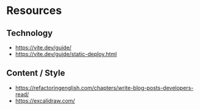 # Resources

## Technology
- https://vite.dev/guide/
- https://vite.dev/guide/static-deploy.html

## Content / Style
- https://refactoringenglish.com/chapters/write-blog-posts-developers-read/
- https://excalidraw.com/
